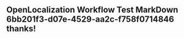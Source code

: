 <properties
ms.topic="hero-topic"
ms.test1="hero-topic"
ms.test2="test"/>

## OpenLocalization Workflow Test MarkDown 6bb201f3-d07e-4529-aa2c-f758f0714846 thanks!
